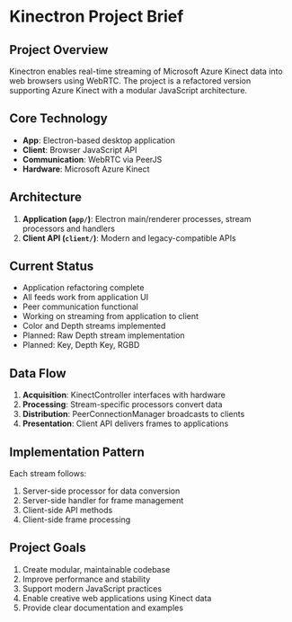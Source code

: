 # Kinectron Project Brief

## Project Overview

Kinectron enables real-time streaming of Microsoft Azure Kinect data into web browsers using WebRTC. The project is a refactored version supporting Azure Kinect with a modular JavaScript architecture.

## Core Technology

- **App**: Electron-based desktop application
- **Client**: Browser JavaScript API
- **Communication**: WebRTC via PeerJS
- **Hardware**: Microsoft Azure Kinect

## Architecture

1. **Application (`app/`)**: Electron main/renderer processes, stream processors and handlers
2. **Client API (`client/`)**: Modern and legacy-compatible APIs

## Current Status

- Application refactoring complete
- All feeds work from application UI
- Peer communication functional
- Working on streaming from application to client
- Color and Depth streams implemented
- Planned: Raw Depth stream implementation
- Planned: Key, Depth Key, RGBD

## Data Flow

1. **Acquisition**: KinectController interfaces with hardware
2. **Processing**: Stream-specific processors convert data
3. **Distribution**: PeerConnectionManager broadcasts to clients
4. **Presentation**: Client API delivers frames to applications

## Implementation Pattern

Each stream follows:

1. Server-side processor for data conversion
2. Server-side handler for frame management
3. Client-side API methods
4. Client-side frame processing

## Project Goals

1. Create modular, maintainable codebase
2. Improve performance and stability
3. Support modern JavaScript practices
4. Enable creative web applications using Kinect data
5. Provide clear documentation and examples
